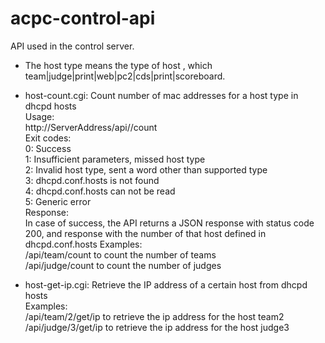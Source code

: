 # acpc-control-api
API used in the control server. <br>
* The host type means the type of host , which team|judge|print|web|pc2|cds|print|scoreboard.<br>
* host-count.cgi: Count number of mac addresses for a host type in dhcpd hosts<br>
Usage:<br>
http://ServerAddress/api/<host type>/count<br>
Exit codes:<br>
0: Success<br>
1: Insufficient parameters, missed host type<br>
2: Invalid host type, sent a word other than supported type<br>
3: dhcpd.conf.hosts is not found<br>
4: dhcpd.conf.hosts can not be read<br>
5: Generic error<br>
Response:<br>
In case of success, the API returns a JSON response with status code 200, and response with the number of that host defined in dhcpd.conf.hosts
Examples:<br>
/api/team/count to count the number of teams<br>
/api/judge/count to count the number of judges<br>

* host-get-ip.cgi: Retrieve the IP address of a certain host from dhcpd hosts<br>
Examples: <br>
 /api/team/2/get/ip to retrieve the ip address for the host team2<br>
 /api/judge/3/get/ip to retrieve the ip address for the host judge3<br>


